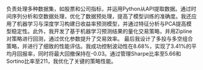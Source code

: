 负责处理多种数据集，如股票和公司指标，并运用Python从API提取数据。通过时间序列分析和空数据处理，优化了数据预处理，提高了模型训练的准确度。我还应用了机器学习与深度学习构建日收益率预测模型，并通过特征分析与PCA提高模型稳定性。此外，我开发了基于机器学习预测结果的量化交易策略，并用Zipline对策略进行回测，通过优化参数提升了交易效率。
最后我设计了多投与多空组合策略，并进行了细致的性能评估。我成功控制波动性在8.68%，实现了3.41%的平均月回报率，同时将最大回撤保持在-0.03。通过管理Sharpe比率至5.66和Sortino比率至211，我优化了关键的策略性能。

